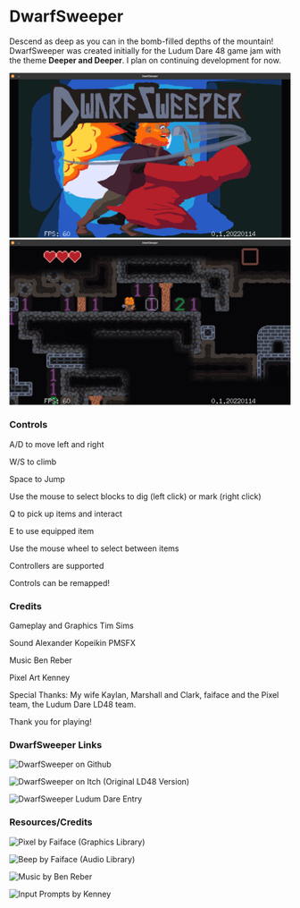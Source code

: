 # DwarfSweeper

Descend as deep as you can in the bomb-filled depths of the mountain! DwarfSweeper was created initially for the Ludum Dare 48 game jam with the theme **Deeper and Deeper**. I plan on continuing development for now.

![Mainmenu](splash%20screen.png)
![Gameplay](screen1.png)

### Controls

A/D to move left and right

W/S to climb

Space to Jump

Use the mouse to select blocks to dig (left click) or mark (right click)

Q to pick up items and interact

E to use equipped item

Use the mouse wheel to select between items

Controllers are supported

Controls can be remapped!

### Credits

Gameplay and Graphics
Tim Sims

Sound
Alexander Kopeikin
PMSFX

Music
Ben Reber

Pixel Art
Kenney

Special Thanks:
My wife Kaylan,
Marshall and Clark,
faiface and the Pixel team,
the Ludum Dare LD48 team.

Thank you for playing!

### DwarfSweeper Links

![DwarfSweeper on Github](https://github.com/timsims1717/dwarf-sweeper)

![DwarfSweeper on Itch (Original LD48 Version)](https://thetimsims.itch.io/dwarfsweeper)

![DwarfSweeper Ludum Dare Entry](https://ldjam.com/events/ludum-dare/48/dwarfsweeper)

### Resources/Credits

![Pixel by Faiface](https://github.com/faiface/pixel) (Graphics Library)

![Beep by Faiface](https://github.com/faiface/beep) (Audio Library)

![Music by Ben Reber](https://soundcloud.com/user-411047148)

![Input Prompts by Kenney](https://kenney-assets.itch.io/input-prompts-pixel-16)